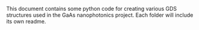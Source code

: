 This document contains some python code for creating various GDS structures used in the GaAs nanophotonics project.
Each folder will include its own readme.
